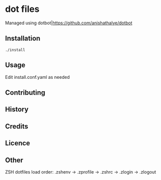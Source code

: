 # dot files
Managed using dotbot|https://github.com/anishathalye/dotbot

## Installation
```
./install
```

## Usage
Edit install.conf.yaml as needed

## Contributing
## History
## Credits
## Licence

## Other

ZSH dotfiles load order:
.zshenv → .zprofile → .zshrc → .zlogin → .zlogout
